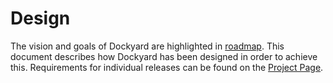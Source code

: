 Design
======

The vision and goals of Dockyard are highlighted in [roadmap](../ROADMAP.md).
This document describes how Dockyard has been designed in order to achieve this.
Requirements for individual releases can be found on the [Project Page](https://github.com/containerops/dockyard/wiki).
